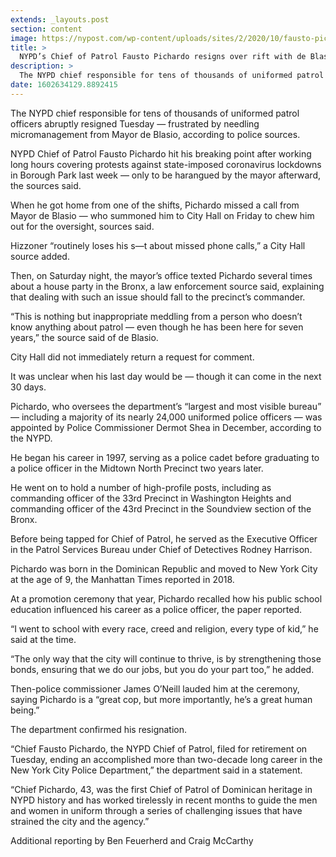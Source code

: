 ```yaml
--- 
extends: _layouts.post 
section: content 
image: https://nypost.com/wp-content/uploads/sites/2/2020/10/fausto-pichardo.jpg?quality=90&strip=all&w=1200 
title: > 
  NYPD’s Chief of Patrol Fausto Pichardo resigns over rift with de Blasio 
description: > 
  The NYPD chief responsible for tens of thousands of uniformed patrol officers abruptly resigned Tuesday — frustrated by needling micromanagement from Mayor de Blasio, according to police sources.NYPD Chief of Patrol Fausto Pichardo hit his breaking point after working long hours covering protests against state-imposed coronavirus lockdowns in Borough Park last week — only to be harangued by the mayor afterward, the sources said.Hizzoner “routinely loses his s—t about missed phone calls,” a City Hall source added.Before being tapped for Chief of Patrol, he served as the Executive Officer in the Patrol Services Bureau under Chief of Detectives Rodney Harrison.“Chief Fausto Pichardo, the NYPD Chief of Patrol, filed for retirement on Tuesday, ending an accomplished more than two-decade long career in the New York City Police Department,” the department said in a statement. 
date: 1602634129.8892415 
--- 
```

The NYPD chief responsible for tens of thousands of uniformed patrol officers abruptly resigned Tuesday — frustrated by needling micromanagement from Mayor de Blasio, according to police sources.

NYPD Chief of Patrol Fausto Pichardo hit his breaking point after working long hours covering protests against state-imposed coronavirus lockdowns in Borough Park last week — only to be harangued by the mayor afterward, the sources said.

When he got home from one of the shifts, Pichardo missed a call from Mayor de Blasio — who summoned him to City Hall on Friday to chew him out for the oversight, sources said.

Hizzoner “routinely loses his s—t about missed phone calls,” a City Hall source added.

Then, on Saturday night, the mayor’s office texted Pichardo several times about a house party in the Bronx, a law enforcement source said, explaining that dealing with such an issue should fall to the precinct’s commander.

“This is nothing but inappropriate meddling from a person who doesn’t know anything about patrol — even though he has been here for seven years,” the source said of de Blasio.

City Hall did not immediately return a request for comment.

It was unclear when his last day would be — though it can come in the next 30 days.

Pichardo, who oversees the department’s “largest and most visible bureau” — including a majority of its nearly 24,000 uniformed police officers — was appointed by Police Commissioner Dermot Shea in December, according to the NYPD.

He began his career in 1997, serving as a police cadet before graduating to a police officer in the Midtown North Precinct two years later.

He went on to hold a number of high-profile posts, including as commanding officer of the 33rd Precinct in Washington Heights and commanding officer of the 43rd Precinct in the Soundview section of the Bronx.

Before being tapped for Chief of Patrol, he served as the Executive Officer in the Patrol Services Bureau under Chief of Detectives Rodney Harrison.

Pichardo was born in the Dominican Republic and moved to New York City at the age of 9, the Manhattan Times reported in 2018.

At a promotion ceremony that year, Pichardo recalled how his public school education influenced his career as a police officer, the paper reported.

“I went to school with every race, creed and religion, every type of kid,” he said at the time.

“The only way that the city will continue to thrive, is by strengthening those bonds, ensuring that we do our jobs, but you do your part too,” he added.

Then-police commissioner James O’Neill lauded him at the ceremony, saying Pichardo is a “great cop, but more importantly, he’s a great human being.”

The department confirmed his resignation.

“Chief Fausto Pichardo, the NYPD Chief of Patrol, filed for retirement on Tuesday, ending an accomplished more than two-decade long career in the New York City Police Department,” the department said in a statement.

“Chief Pichardo, 43, was the first Chief of Patrol of Dominican heritage in NYPD history and has worked tirelessly in recent months to guide the men and women in uniform through a series of challenging issues that have strained the city and the agency.”

Additional reporting by Ben Feuerherd and Craig McCarthy